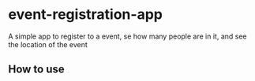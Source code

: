 # event-registration-app
A simple app to register to a event, se how many people are in it, and see the location of the event

## How to use
